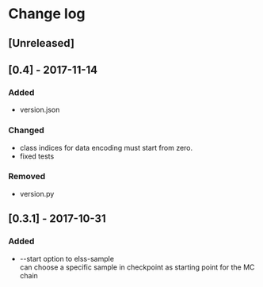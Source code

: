 # Change log

## [Unreleased]

## [0.4] - 2017-11-14
### Added
- version.json

### Changed
- class indices for data encoding must start from zero.  
- fixed tests
  
### Removed
- version.py

## [0.3.1] - 2017-10-31
### Added
- --start option to elss-sample  
  can choose a specific sample in checkpoint as starting point for the MC chain
